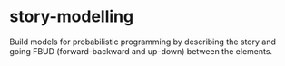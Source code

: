 # story-modelling
Build models for probabilistic programming by describing the story and going FBUD (forward-backward and up-down) between the elements.
